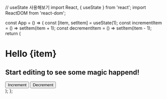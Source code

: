 // useState 사용해보기
import React, { useState } from 'react';
import ReactDOM from 'react-dom';

const App = () => {
    const [item, setItem] = useState(1);
    const incrementItem = () => setItem(item + 1);
    const decrementItem = () => setItem(item - 1);
    return (
        <div className="App">
            <h1>Hello {item}</h1>
            <h2>Start editing to see some magic happend!</h2>
            <button onClick={incrementItem}>Increment</button>
            <button onClick={decrementItem}>Decrement</button>
        </div>
    );
};